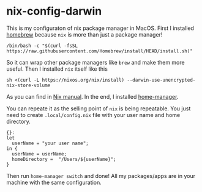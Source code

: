 # nix-config-darwin

This is my configuraton of nix package manager in MacOS. First I installed
[homebrew](https://brew.sh/) because `nix` is more than just a package manager!
```
/bin/bash -c "$(curl -fsSL https://raw.githubusercontent.com/Homebrew/install/HEAD/install.sh)"
```
So it can wrap other package managers like `brew` and make them more useful.
Then I installed `nix` itself like this

```
sh <(curl -L https://nixos.org/nix/install) --darwin-use-unencrypted-nix-store-volume
```

As you can find in [Nix manual](https://nixos.org/manual/nix/stable/#sect-macos-installation).
In the end, I installed [home-manager](https://github.com/nix-community/home-manager).

You can repeate it as the selling point of `nix` is being repeatable. You just need to create `.local/config.nix` file with your user name and home directory.
```
{}:
let
  userName = "your user name";
in {
  userName = userName;
  homeDirectory =  "/Users/${userName}";
}
```
Then run `home-manager switch` and done! All my packages/apps are in your machine with the same configuration.
